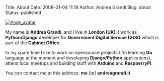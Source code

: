 Title: About
Date: 2008-01-04 11:19
Author: Andrea Grandi
Slug: about
Status: published

[![Andy\_avatar]({filename}/images/2008/01/andy_sportstracker.thumbnail.jpg)]({filename}/images/2008/01/andy_sportstracker.jpg "Andy_avatar")

My name is **Andrea Grandi**, and I live in **London (UK)**. I
work as **Python/Django** developer for **Government Digital Service (GDS)** which is part of the **Cabinet Office**.

In my spare time I like to work on opensource projects (I'm learning
**Go** language at the moment and developing **Django/Python**
applications), attend local meetups and building stuff with **Arduino**
and **RaspberryPi**.

You can contact me at this address: **me** *\[at\]* **andreagrandi.it**

 
